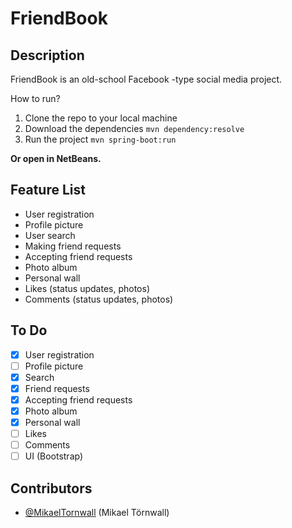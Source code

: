 # FriendBook

## Description

FriendBook is an old-school Facebook -type social media project.

How to run?

1. Clone the repo to your local machine
2. Download the dependencies `mvn dependency:resolve`
3. Run the project `mvn spring-boot:run`

**Or open in NetBeans.**

## Feature List
* User registration
* Profile picture
* User search
* Making friend requests
* Accepting friend requests
* Photo album
* Personal wall
* Likes (status updates, photos)
* Comments (status updates, photos)

## To Do

- [x] User registration <br>
- [ ] Profile picture <br>
- [x] Search <br>
- [x] Friend requests <br>
- [x] Accepting friend requests <br>
- [x] Photo album <br>
- [x] Personal wall <br>
- [ ] Likes <br>
- [ ] Comments <br>
- [ ] UI (Bootstrap) <br>

## Contributors
* [@MikaelTornwall](https://github.com/MikaelTornwall/) (Mikael Törnwall)
